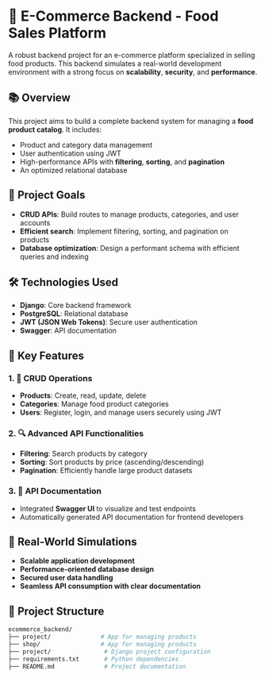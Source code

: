 # 🛒 E-Commerce Backend - Food Sales Platform

A robust backend project for an e-commerce platform specialized in selling food products. This backend simulates a real-world development environment with a strong focus on **scalability**, **security**, and **performance**.

## 📚 Overview

This project aims to build a complete backend system for managing a **food product catalog**. It includes:

- Product and category data management  
- User authentication using JWT  
- High-performance APIs with **filtering**, **sorting**, and **pagination**  
- An optimized relational database

## 🎯 Project Goals

- **CRUD APIs**: Build routes to manage products, categories, and user accounts  
- **Efficient search**: Implement filtering, sorting, and pagination on products  
- **Database optimization**: Design a performant schema with efficient queries and indexing

## 🛠️ Technologies Used

- **Django**: Core backend framework  
- **PostgreSQL**: Relational database  
- **JWT (JSON Web Tokens)**: Secure user authentication  
- **Swagger**: API documentation

## 🚀 Key Features

### 1. 🔧 CRUD Operations

- **Products**: Create, read, update, delete  
- **Categories**: Manage food product categories  
- **Users**: Register, login, and manage users securely using JWT

### 2. 🔍 Advanced API Functionalities

- **Filtering**: Search products by category  
- **Sorting**: Sort products by price (ascending/descending)  
- **Pagination**: Efficiently handle large product datasets

### 3. 📄 API Documentation

- Integrated **Swagger UI** to visualize and test endpoints  
- Automatically generated API documentation for frontend developers

## 🧪 Real-World Simulations

- **Scalable application development**  
- **Performance-oriented database design**  
- **Secured user data handling**  
- **Seamless API consumption with clear documentation**

## 📂 Project Structure

```bash
ecommerce_backend/
├── project/              # App for managing products
├── shop/                 # App for managing products
├── project/               # Django project configuration
├── requirements.txt       # Python dependencies
├── README.md              # Project documentation
